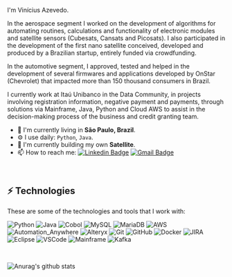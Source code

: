 I'm Vinícius Azevedo.

In the aerospace segment I worked on the development of algorithms for automating routines, calculations and functionality of electronic modules and satellite sensors (Cubesats, Cansats and Picosats). I also participated in the development of the first nano satellite conceived, developed and produced by a Brazilian startup, entirely funded via crowdfunding.

In the automotive segment, I approved, tested and helped in the development of several firmwares and applications developed by OnStar (Chevrolet) that impacted more than 150 thousand consumers in Brazil.

I currently work at Itaú Unibanco in the Data Community, in projects involving registration information, negative payment and payments, through solutions via Mainframe, Java, Python and Cloud AWS to assist in the decision-making process of the business and credit granting team.

- 📍  I'm currently living in **São Paulo, Brazil**.
- ⚙️ I use daily: `Python`, `Java`.
- 🌱 I'm currently building my own **Satellite**.
- 📫 How to reach me:
[![Linkedin Badge](https://img.shields.io/badge/-LinkedIn-blue?style=flat-square&logo=Linkedin&logoColor=white&link=https://www.linkedin.com/in/vin%C3%ADcius-azevedo-45180ab2/)](https://www.linkedin.com/in/vin%C3%ADcius-azevedo-45180ab2/)
[![Gmail Badge](https://img.shields.io/badge/-Gmail-c14438?style=flat-square&logo=Gmail&logoColor=white&link=mailto:vmeazevedo@gmail.com)](mailto:vmeazevedo@gmail.com)

<br/>

## ⚡ Technologies

These are some of the technologies and tools that I work with:

![Python](https://img.shields.io/badge/-Python-181717?style=flat-square&logo=Python)
![Java](https://img.shields.io/badge/-Java-007396?style=flat-square&logo=java)
![Cobol](https://img.shields.io/badge/-Cobol-darkblue?style=flat-square&logo=Cobol)
![MySQL](https://img.shields.io/badge/-MySQL-4479A1?style=flat-square&logo=mysql&logoColor=white)
![MariaDB](https://img.shields.io/badge/-MariaDB-4479A1?style=flat-square&logo=MariaDB&logoColor=white)
![AWS](https://img.shields.io/badge/-AWS-E34F26?style=flat-square&logo=AWS&logoColor=white)
![Automation_Anywhere](https://img.shields.io/badge/-Automation_Anywhere-E34F26?style=flat-square&logo=Automation_Anywhere&logoColor=white)
![Alteryx](https://img.shields.io/badge/-Alteryx-1572B6?style=flat-square&logo=Alteryx)
![Git](https://img.shields.io/badge/-Git-black?style=flat-square&logo=git)
![GitHub](https://img.shields.io/badge/-GitHub-181717?style=flat-square&logo=github)
![Docker](https://img.shields.io/badge/-Docker-2496ED?style=flat-square&logo=docker&logoColor=white)
![JIRA](https://img.shields.io/badge/-JIRA-0052CC?style=flat-square&logo=jira)
![Eclipse](https://img.shields.io/badge/-Eclipse-2C2255?style=flat-square&logo=eclipse&logoColor=white)
![VSCode](https://img.shields.io/badge/-VSCode-007ACC?style=flat-square&logo=visual-studio-code&logoColor=white)
![Mainframe](https://img.shields.io/badge/-Mainframe-black?style=flat-square&logo=Mainframe)
![Kafka](https://img.shields.io/badge/-Kafka-black?style=flat-square&logo=Kafka)


<br/>


![Anurag's github stats](https://github-readme-stats.vercel.app/api?username=vmeazevedo&show_icons=true&theme=dark)





